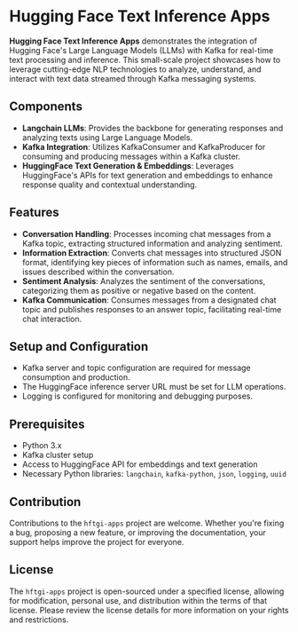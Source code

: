 # Hugging Face Text Inference Apps

**Hugging Face Text Inference Apps** demonstrates the integration of Hugging Face's Large Language Models (LLMs) with Kafka for real-time text processing and inference. This small-scale project showcases how to leverage cutting-edge NLP technologies to analyze, understand, and interact with text data streamed through Kafka messaging systems.

## Components

- **Langchain LLMs**: Provides the backbone for generating responses and analyzing texts using Large Language Models.
- **Kafka Integration**: Utilizes KafkaConsumer and KafkaProducer for consuming and producing messages within a Kafka cluster.
- **HuggingFace Text Generation & Embeddings**: Leverages HuggingFace's APIs for text generation and embeddings to enhance response quality and contextual understanding.

## Features

- **Conversation Handling**: Processes incoming chat messages from a Kafka topic, extracting structured information and analyzing sentiment.
- **Information Extraction**: Converts chat messages into structured JSON format, identifying key pieces of information such as names, emails, and issues described within the conversation.
- **Sentiment Analysis**: Analyzes the sentiment of the conversations, categorizing them as positive or negative based on the content.
- **Kafka Communication**: Consumes messages from a designated chat topic and publishes responses to an answer topic, facilitating real-time chat interaction.

## Setup and Configuration

- Kafka server and topic configuration are required for message consumption and production.
- The HuggingFace inference server URL must be set for LLM operations.
- Logging is configured for monitoring and debugging purposes.

## Prerequisites

- Python 3.x
- Kafka cluster setup
- Access to HuggingFace API for embeddings and text generation
- Necessary Python libraries: `langchain`, `kafka-python`, `json`, `logging`, `uuid`

## Contribution

Contributions to the `hftgi-apps` project are welcome. Whether you're fixing a bug, proposing a new feature, or improving the documentation, your support helps improve the project for everyone.

## License

The `hftgi-apps` project is open-sourced under a specified license, allowing for modification, personal use, and distribution within the terms of that license. Please review the license details for more information on your rights and restrictions.